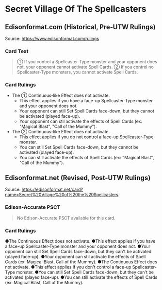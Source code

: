 # Secret Village Of The Spellcasters

## Edisonformat.com (Historical, Pre-UTW Rulings)

Source: https://www.edisonformat.com/rulings

### Card Text

> ① If you control a Spellcaster-Type monster and your opponent does not, your opponent cannot activate Spell Cards. ② If you control no Spellcaster-Type monsters, you cannot activate Spell Cards.

### Card Rulings

*   The ① Continuous-like Effect does not activate.
    *   This effect applies if you have a face-up Spellcaster-Type monster and your opponent does not.
    *   Your opponent can still Set Spell Cards face-down, but they cannot be activated (played face-up).
    *   Your opponent can stil activate the effects of Spell Cards (ex: "Magical Blast", "Call of the Mummy").
*   The ② Continuous-like Effect does not activate.
    *   This effect applies if you do not control a face-up Spellcaster-Type monster.
    *   You can still Set Spell Cards face-down, but they cannot be activated (played face-up).
    *   You can still activate the effects of Spell Cards (ex: "Magical Blast", "Call of the Mummy").

## Edisonformat.net (Revised, Post-UTW Rulings)

Source: https://edisonformat.net/card?name=Secret%20Village%20of%20the%20Spellcasters

### Edison-Accurate PSCT

> No Edison-Accurate PSCT available for this card.

### Card Rulings

●The Continuous Effect does not activate.
●This effect applies if you have a face-up Spellcaster-Type monster and your opponent does not.
●Your opponent can still Set Spell Cards face-down, but they can't be activated (played face-up).
●Your opponent can stil activate the effects of Spell Cards (ex: Magical Blast, Call of the Mummy).
●The Continuous Effect does not activate.
●This effect applies if you don't control a face-up Spellcaster-Type monster.
●You can still Set Spell Cards face-down, but they can't be activated (played face-up).
●You can still activate the effects of Spell Cards (ex: Magical Blast, Call of the Mummy).
            